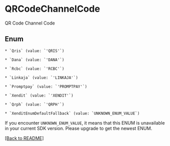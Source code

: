 # QRCodeChannelCode

QR Code Channel Code


## Enum


    * `Qris` (value: `'QRIS'`)

    * `Dana` (value: `'DANA'`)

    * `Rcbc` (value: `'RCBC'`)

    * `Linkaja` (value: `'LINKAJA'`)

    * `Promptpay` (value: `'PROMPTPAY'`)

    * `Xendit` (value: `'XENDIT'`)

    * `Qrph` (value: `'QRPH'`)

    * `XenditEnumDefaultFallback` (value: `UNKNOWN_ENUM_VALUE`)

If you encounter `UNKNOWN_ENUM_VALUE`, it means that this ENUM is unavailable in your current SDK version. Please upgrade to get the newest ENUM.


[[Back to README]](../../README.md)